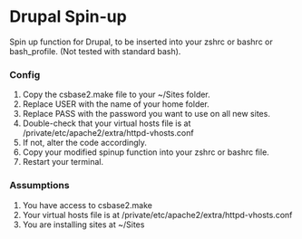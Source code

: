 Drupal Spin-up
==============

Spin up function for Drupal, to be inserted into your zshrc or bashrc or bash_profile.
(Not tested with standard bash).

### Config

1. Copy the csbase2.make file to your ~/Sites folder.
2. Replace USER with the name of your home folder.
3. Replace PASS with the password you want to use on all new sites.
4. Double-check that your virtual hosts file is at /private/etc/apache2/extra/httpd-vhosts.conf
5. If not, alter the code accordingly.
6. Copy your modified spinup function into your zshrc or bashrc file.
7. Restart your terminal.

### Assumptions

1. You have access to csbase2.make
2. Your virtual hosts file is at /private/etc/apache2/extra/httpd-vhosts.conf
3. You are installing sites at ~/Sites

